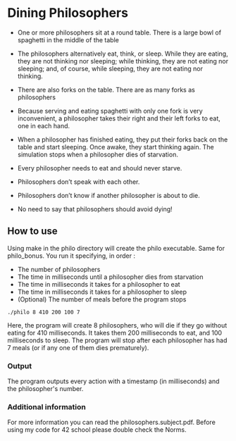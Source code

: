 # Dining Philosophers
 - One or more philosophers sit at a round table.
    There is a large bowl of spaghetti in the middle of the table

 -  The philosophers alternatively eat, think, or sleep.
    While they are eating, they are not thinking nor sleeping;
    while thinking, they are not eating nor sleeping;
    and, of course, while sleeping, they are not eating nor thinking.

 - There are also forks on the table. There are as many forks as philosophers
 - Because serving and eating spaghetti with only one fork is very inconvenient, a 
    philosopher takes their right and their left forks to eat, one in each hand.

- When a philosopher has finished eating, they put their forks back on the table and
 start sleeping. Once awake, they start thinking again. The simulation stops when
 a philosopher dies of starvation.
- Every philosopher needs to eat and should never starve.
- Philosophers don’t speak with each other.
- Philosophers don’t know if another philosopher is about to die.
- No need to say that philosophers should avoid dying!
## How to use

Using make in the philo directory will create the philo executable. Same for philo_bonus.
You run it specifying, in order :

- The number of philosophers
- The time in milliseconds until a philosopher dies from starvation
- The time in milliseconds it takes for a philosopher to eat
- The time in milliseconds it takes for a philosopher to sleep
- (Optional) The number of meals before the program stops
```
./philo 8 410 200 100 7
```
Here, the program will create 8 philosophers, who will die if they go without eating for 410 milliseconds. It takes them 200 milliseconds to eat, and 100 milliseconds to sleep. The program will stop after each philosopher has had 7 meals (or if any one of them dies prematurely).
### Output

The program outputs every action with a timestamp (in milliseconds) and the philosopher's number.
### Additional information

For more information you can read the philosophers.subject.pdf. Before using my code for 42 school please double check the Norms.
